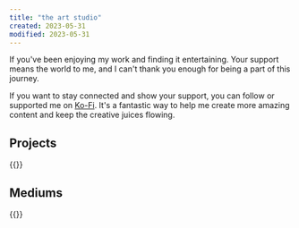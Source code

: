 ```yaml
---
title: "the art studio"
created: 2023-05-31
modified: 2023-05-31
---
```


If you've been enjoying my work and finding it entertaining. Your support means the world to me, and I can't thank you enough for being a part of this journey.

If you want to stay connected and show your support, you can follow or supported me on [Ko-Fi](https://ko-fi.com/errbufferoverfl). It's a fantastic way to help me create more amazing content and keep the creative juices flowing.

## Projects

{{<page-tagged tag="oeuvre">}}


## Mediums

{{<page-tagged tag="medium">}}